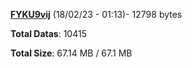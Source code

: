 [**FYKU9vij**](/data/FYKU9vij.txt) (18/02/23 - 01:13)- 12798 bytes

**Total Datas**: 10415

**Total Size**: 67.14 MB / 67.1 MB